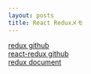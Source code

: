 ```yaml
---
layout: posts
title: React Reduxメモ
---
```

[redux github](https://github.com/reactjs/redux/)  
[react-redux github](https://github.com/reactjs/react-redux)  
[redux document](http://redux.js.org/?q=#)  

